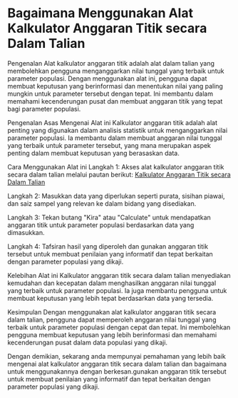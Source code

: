Bagaimana Menggunakan Alat Kalkulator Anggaran Titik secara Dalam Talian
========================================================================

Pengenalan Alat kalkulator anggaran titik adalah alat dalam talian yang membolehkan pengguna menganggarkan nilai tunggal yang terbaik untuk parameter populasi. Dengan menggunakan alat ini, pengguna dapat membuat keputusan yang berinformasi dan menentukan nilai yang paling mungkin untuk parameter tersebut dengan tepat. Ini membantu dalam memahami kecenderungan pusat dan membuat anggaran titik yang tepat bagi parameter populasi.

Pengenalan Asas Mengenai Alat ini Kalkulator anggaran titik adalah alat penting yang digunakan dalam analisis statistik untuk menganggarkan nilai parameter populasi. Ia membantu dalam membuat anggaran nilai tunggal yang terbaik untuk parameter tersebut, yang mana merupakan aspek penting dalam membuat keputusan yang berasaskan data.

Cara Menggunakan Alat ini Langkah 1: Akses alat kalkulator anggaran titik secara dalam talian melalui pautan berikut: [Kalkulator Anggaran Titik secara Dalam Talian](https://www.onlinecalculatorsfree.com/ms/math/point-estimate-calculator.html)

Langkah 2: Masukkan data yang diperlukan seperti purata, sisihan piawai, dan saiz sampel yang relevan ke dalam bidang yang disediakan.

Langkah 3: Tekan butang "Kira" atau "Calculate" untuk mendapatkan anggaran titik untuk parameter populasi berdasarkan data yang dimasukkan.

Langkah 4: Tafsiran hasil yang diperoleh dan gunakan anggaran titik tersebut untuk membuat penilaian yang informatif dan tepat berkaitan dengan parameter populasi yang dikaji.

Kelebihan Alat ini Kalkulator anggaran titik secara dalam talian menyediakan kemudahan dan kecepatan dalam menghasilkan anggaran nilai tunggal yang terbaik untuk parameter populasi. Ia juga membantu pengguna untuk membuat keputusan yang lebih tepat berdasarkan data yang tersedia.

Kesimpulan Dengan menggunakan alat kalkulator anggaran titik secara dalam talian, pengguna dapat memperoleh anggaran nilai tunggal yang terbaik untuk parameter populasi dengan cepat dan tepat. Ini membolehkan pengguna membuat keputusan yang lebih berinformasi dan memahami kecenderungan pusat dalam data populasi yang dikaji.

Dengan demikian, sekarang anda mempunyai pemahaman yang lebih baik mengenai alat kalkulator anggaran titik secara dalam talian dan bagaimana untuk menggunakannya dengan berkesan.gunakan anggaran titik tersebut untuk membuat penilaian yang informatif dan tepat berkaitan dengan parameter populasi yang dikaji.